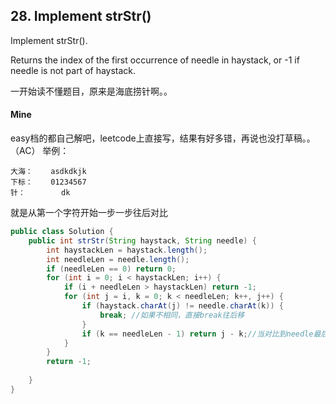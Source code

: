 ## 28. Implement strStr()
Implement strStr().  

Returns the index of the first occurrence of needle in haystack, or -1 if needle is not part of haystack.

一开始读不懂题目，原来是海底捞针啊。。

#### Mine
easy档的都自己解吧，leetcode上直接写，结果有好多错，再说也没打草稿。。 （AC） 
举例：
```
大海：    asdkdkjk
下标：    01234567
针：        dk 
```
就是从第一个字符开始一步一步往后对比
```java
public class Solution {
    public int strStr(String haystack, String needle) {
        int haystackLen = haystack.length();
        int needleLen = needle.length();
        if (needleLen == 0) return 0;
        for (int i = 0; i < haystackLen; i++) {
            if (i + needleLen > haystackLen) return -1;
            for (int j = i, k = 0; k < needleLen; k++, j++) {
                if (haystack.charAt(j) != needle.charAt(k)) {
                    break; //如果不相同，直接break往后移
                }
                if (k == needleLen - 1) return j - k;//当对比到needle最后一个字符说明符合要求，返回最开始的下标
            }
        }
        return -1;
        
    }
}
```
